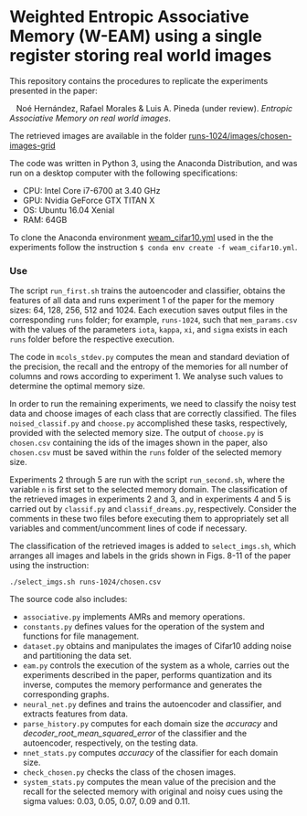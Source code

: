 # Weighted Entropic Associative Memory (W-EAM) using a single register storing real world images

This repository contains the procedures to replicate the experiments presented in the paper:

&nbsp;&nbsp;&nbsp;Noé Hernández, Rafael Morales & Luis A. Pineda (under review). _Entropic Associative Memory on real world images_.

The retrieved images are available in the folder [runs-1024/images/chosen-images-grid](https://github.com/nohernan/W-EAM_Cifar10/blob/main/runs-1024/images/chosen-images-grid)

The code was written in Python 3, using the Anaconda Distribution, and was run on a desktop computer with the following specifications:
* CPU: Intel Core i7-6700 at 3.40 GHz
* GPU: Nvidia GeForce GTX TITAN X
* OS: Ubuntu 16.04 Xenial
* RAM: 64GB

To clone the Anaconda environment [weam_cifar10.yml](https://github.com/nohernan/W-EAM_Cifar10/blob/main/weam_cifar10.yml) used in the the experiments follow the instruction ``$ conda env create -f weam_cifar10.yml``.

### Use

The script ``run_first.sh`` trains the autoencoder and classifier, obtains the features of all data and runs experiment 1 of the paper for the memory sizes: 64, 128, 256, 512 and 1024. Each execution saves output files in the corresponding ``runs`` folder; for example, ``runs-1024``, such that ``mem_params.csv`` with the values of the parameters ``iota``, ``kappa``, ``xi``, and ``sigma`` exists in each ``runs`` folder before the respective execution.

The code in ``mcols_stdev.py`` computes the mean and standard deviation of the precision, the recall and the entropy of the memories for all number of columns and rows according to experiment 1. We analyse such values to determine the optimal memory size.

In order to run the remaining experiments, we need to classify the noisy test data and choose images of each class that are correctly classified. The files ``noised_classif.py`` and ``choose.py`` accomplished these tasks, respectively, provided with the selected memory size. The output of ``choose.py`` is ``chosen.csv`` containing the ids of the images shown in the paper, also ``chosen.csv`` must be saved within the ``runs`` folder of the selected memory size.

Experiments 2 through 5 are run with the script ``run_second.sh``, where the variable ``n`` is first set to the selected memory domain. The classification of the retrieved images in experiments 2 and 3, and in experiments 4 and 5 is carried out by ``classif.py`` and ``classif_dreams.py``, respectively. Consider the comments in these two files before executing them to appropriately set all variables and comment/uncomment lines of code if necessary.

The classification of the retrieved images is added to ``select_imgs.sh``, which arranges all images and labels in the grids shown in Figs. 8-11 of the paper using the instruction:

```./select_imgs.sh runs-1024/chosen.csv```

The source code also includes:
* ``associative.py`` implements AMRs and memory operations.
* ``constants.py`` defines values for the operation of the system and functions for file management.
* ``dataset.py`` obtains and manipulates the images of Cifar10 adding noise and partitioning the data set.
* ``eam.py`` controls the execution of the system as a whole, carries out the experiments described in the paper, performs quantization and its inverse, computes the memory performance and generates the corresponding graphs.
* ``neural_net.py`` defines and trains the autoencoder and classifier, and extracts features from data.
* ``parse_history.py`` computes for each domain size the _accuracy_ and _decoder\_root\_mean\_squared\_error_ of the classifier and the autoencoder, respectively, on the testing data.
* ``nnet_stats.py`` computes _accuracy_ of the classifier for each domain size.
* ``check_chosen.py`` checks the class of the chosen images.
* ``system_stats.py`` computes the mean value of the precision and the recall for the selected memory with original and noisy cues using the sigma values: 0.03, 0.05, 0.07, 0.09 and 0.11.
